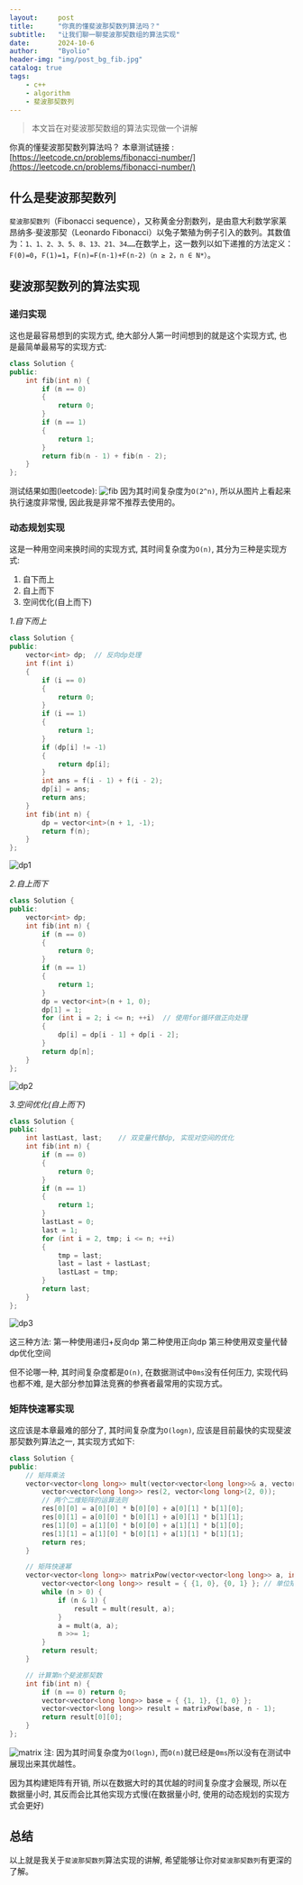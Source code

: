 ```yaml
---
layout:     post
title:      "你真的懂斐波那契数列算法吗？"
subtitle:   "让我们聊一聊斐波那契数组的算法实现"
date:       2024-10-6
author:     "Byolio"
header-img: "img/post_bg_fib.jpg"
catalog: true
tags:
    - c++
    - algorithm
    - 斐波那契数列
---
```

> 本文旨在对斐波那契数组的算法实现做一个讲解

你真的懂斐波那契数列算法吗？
本章测试链接 : [https://leetcode.cn/problems/fibonacci-number/](https://leetcode.cn/problems/fibonacci-number/)

## 什么是斐波那契数列
`斐波那契数列`（Fibonacci sequence），又称黄金分割数列，是由意大利数学家‌莱昂纳多·斐波那契（Leonardo Fibonacci）以‌兔子繁殖为例子引入的数列。其数值为：`1、1、2、3、5、8、13、21、34……`在数学上，这一数列以如下递推的方法定义：
`F(0)=0`，`F(1)=1`，`F(n)=F(n-1)+F(n-2)（n ≥ 2，n ∈ N*）`。

## 斐波那契数列的算法实现

### 递归实现
这也是最容易想到的实现方式, 绝大部分人第一时间想到的就是这个实现方式, 也是最简单最易写的实现方式:
```c++
class Solution {
public:
    int fib(int n) {
        if (n == 0)
        {
            return 0;
        }
        if (n == 1)
        {
            return 1;
        }
        return fib(n - 1) + fib(n - 2);
    }
};
```

测试结果如图(leetcode):
![fib](https://cdn.jsdelivr.net/gh/byolio/mytc@main/img/fib.png)
因为其时间复杂度为`O(2^n)`, 所以从图片上看起来执行速度非常慢, 因此我是非常不推荐去使用的。

### 动态规划实现
这是一种用空间来换时间的实现方式, 其时间复杂度为`O(n)`, 其分为三种是实现方式:

1. 自下而上
2. 自上而下
3. 空间优化(自上而下)


*1.自下而上*
```c++
class Solution {
public:
    vector<int> dp;  // 反向dp处理
    int f(int i)
    {
        if (i == 0)
        {
            return 0;
        }
        if (i == 1)
        {
            return 1;
        }
        if (dp[i] != -1)
        {
            return dp[i];
        }
        int ans = f(i - 1) + f(i - 2);
        dp[i] = ans;
        return ans;
    }
    int fib(int n) {
        dp = vector<int>(n + 1, -1);
        return f(n);
    }
};
```

![dp1](https://cdn.jsdelivr.net/gh/byolio/mytc@main/img/dp1.png)


*2.自上而下*
```c++
class Solution {
public:
    vector<int> dp;
    int fib(int n) {
        if (n == 0)
        {
            return 0;
        }
        if (n == 1)
        {
            return 1;
        }
        dp = vector<int>(n + 1, 0);
        dp[1] = 1;
        for (int i = 2; i <= n; ++i)  // 使用for循环做正向处理
        {
            dp[i] = dp[i - 1] + dp[i - 2];
        }
        return dp[n];
    }
};
```

![dp2](https://cdn.jsdelivr.net/gh/byolio/mytc@main/img/dp2.png)


*3.空间优化(自上而下)*
```c++
class Solution {
public:
    int lastLast, last;    // 双变量代替dp, 实现对空间的优化
    int fib(int n) {
        if (n == 0)
        {
            return 0;
        }
        if (n == 1)
        {
            return 1;
        }
        lastLast = 0;
        last = 1;
        for (int i = 2, tmp; i <= n; ++i)
        {
            tmp = last;
            last = last + lastLast;
            lastLast = tmp;
        }
        return last;
    }
};
```

![dp3](https://cdn.jsdelivr.net/gh/byolio/mytc@main/img/dp3.png)

这三种方法: 
第一种使用递归+反向dp
第二种使用正向dp
第三种使用双变量代替dp优化空间

但不论哪一种, 其时间复杂度都是`O(n)`, 在数据测试中`0ms`没有任何压力, 实现代码也都不难, 是大部分参加算法竞赛的参赛者最常用的实现方式。

### 矩阵快速幂实现
这应该是本章最难的部分了, 其时间复杂度为`O(logn)`, 应该是目前最快的实现斐波那契数列算法之一, 其实现方式如下:
```c++
class Solution {
public:
    // 矩阵乘法
    vector<vector<long long>> mult(vector<vector<long long>>& a, vector<vector<long long>>& b) {
        vector<vector<long long>> res(2, vector<long long>(2, 0));
        // 两个二维矩阵的运算法则
        res[0][0] = a[0][0] * b[0][0] + a[0][1] * b[1][0];
        res[0][1] = a[0][0] * b[0][1] + a[0][1] * b[1][1];
        res[1][0] = a[1][0] * b[0][0] + a[1][1] * b[1][0];
        res[1][1] = a[1][0] * b[0][1] + a[1][1] * b[1][1];
        return res;
    }

    // 矩阵快速幂
    vector<vector<long long>> matrixPow(vector<vector<long long>> a, int n) {
        vector<vector<long long>> result = { {1, 0}, {0, 1} }; // 单位矩阵
        while (n > 0) {
            if (n & 1) {
                result = mult(result, a);
            }
            a = mult(a, a);
            n >>= 1;
        }
        return result;
    }

    // 计算第n个斐波那契数
    int fib(int n) {
        if (n == 0) return 0;
        vector<vector<long long>> base = { {1, 1}, {1, 0} };
        vector<vector<long long>> result = matrixPow(base, n - 1);
        return result[0][0];
    }
};
```

![matrix](https://cdn.jsdelivr.net/gh/byolio/mytc@main/img/matrix.png)
注: 因为其时间复杂度为`O(logn)`, 而`O(n)`就已经是`0ms`所以没有在测试中展现出来其优越性。

因为其构建矩阵有开销, 所以在数据大时的其优越的时间复杂度才会展现, 所以在数据量小时, 其反而会比其他实现方式慢(在数据量小时, 使用的动态规划的实现方式会更好)

## 总结
以上就是我关于`斐波那契数列`算法实现的讲解, 希望能够让你对`斐波那契数列`有更深的了解。